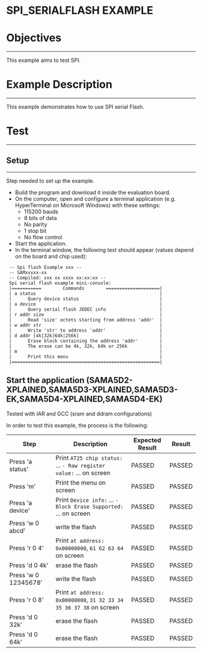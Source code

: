 SPI_SERIALFLASH EXAMPLE
============

# Objectives
------------
This example aims to test SPI.


# Example Description
---------------------
This example demonstrates how to use SPI serial Flash.


# Test
------

## Setup
--------
Step needed to set up the example.

* Build the program and download it inside the evaluation board.
* On the computer, open and configure a terminal application (e.g. HyperTerminal
 on Microsoft Windows) with these settings:
	- 115200 bauds
	- 8 bits of data
	- No parity
	- 1 stop bit
	- No flow control
* Start the application.
* In the terminal window, the following text should appear (values depend on the
 board and chip used):
```
 -- Spi flash Example xxx --
 -- SAMxxxxx-xx
 -- Compiled: xxx xx xxxx xx:xx:xx --
 Spi serial flash example mini-console:
 |===========        Commands        ====================|
 | a status                                              |
 |      Query device status                              |
 | a device                                              |
 |      Query serial flash JEDEC info                    |
 | r addr size                                           |
 |      Read 'size' octets starting from address 'addr'  |
 | w addr str                                            |
 |      Write 'str' to address 'addr'                    |
 | d addr [4k|32k|64k|256k]                              |
 |      Erase block containing the address 'addr'        |
 |      The erase can be 4k, 32k, 64k or 256k            |
 | m                                                     |
 |      Print this menu                                  |
 |=======================================================|
```
## Start the application (SAMA5D2-XPLAINED,SAMA5D3-XPLAINED,SAMA5D3-EK,SAMA5D4-XPLAINED,SAMA5D4-EK)

Tested with IAR and GCC (sram and ddram configurations)

In order to test this example, the process is the following:

Step | Description | Expected Result | Result
-----|-------------|-----------------|-------
Press 'a status' | Print `AT25 chip status:` ... `- Raw register value:` ... on screen | PASSED | PASSED
Press 'm' | Print the menu on screen | PASSED | PASSED
Press 'a device' | Print `Device info:` ... `- Block Erase Supported:` ... on screen | PASSED | PASSED
Press 'w 0 abcd' | write the flash | PASSED | PASSED
Press 'r 0 4' | Print `at address: 0x00000000`, `61 62 63 64` on screen | PASSED | PASSED
Press 'd 0 4k' | erase the flash | PASSED | PASSED
Press 'w 0 12345678' | write the flash | PASSED | PASSED
Press 'r 0 8' | Print `at address: 0x00000000`, `31 32 33 34 35 36 37 38` on screen | PASSED | PASSED
Press 'd 0 32k' | erase the flash | PASSED | PASSED
Press 'd 0 64k' | erase the flash | PASSED | PASSED

